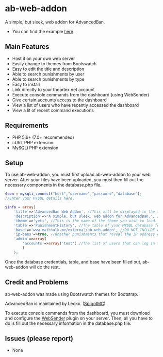 # ab-web-addon
A simple, but sleek, web addon for AdvancedBan.
- You can find the example [here](https://mathhulk.me/external/ab-web-addon).

## Main Features
- Host it on your own web server
- Easily change to themes from Bootswatch
- Easy to edit the title and description
- Able to search punishments by user
- Able to search punishments by type
- Easy to install
- Link directly to your theartex.net account
- Execute console commands from the dashboard (using WebSender)
- Give certain accounts access to the dashboard
- View a list of users who have recently accessed the dashboard
- View a lit of recent command executions

## Requirements
- PHP 5.6+ (7.0+ recommended)
- cURL PHP extension
- MySQLi PHP extension

## Setup
To use ab-web-addon, you must first upload ab-web-addon to your web server.
After your files have been uploaded, you must then fill out the necessary components in the database.php file.
```php
$con = mysqli_connect("host","username","password","database");
//Enter your MYSQL details here.

$info = array(
	'title'=>'AdvancedBan Web Addon', //This will be displayed in the title, main jumbotron, and navigation bar. (string)
	'description'=>'A simple, but sleek, web addon for AdvancedBan.', //This will be displayed under the title on all pages. (string)
	'theme'=>'yeti', //This is the name of the theme you wish to load. You can find a list of compatible themes at http://bootswatch.com/. (string)
	'table'=>'PunishmentHistory', //The table of your MYSQL database for which punishments are saved. (string)
	'base'=>'www.mathhulk.me/external/ab-web-addon', //DO NOT INCLUDE A TRAILING SLASH. The URL at which ab-web-addon is located. (string)
	'ip-bans'=>true, //Whether punishments that reveal the IP address of players will be shown. (boolean)
	'admin'=>array(
		'accounts'=>array('test') //The list of users that can log in to the dashboard. These must be active accounts from https://theartex.net. (array) (string)
		)
	);
```
Once the database credentials, table, and base have been filled out, ab-web-addon will do the rest.

## Credit and Problems
ab-web-addon was made using Bootswatch themes for Bootstrap.

AdvancedBan is maintained by Leoko. ([SpigotMC](https://www.spigotmc.org/resources/advancedban.8695/))

To execute console commands from the dashboard, you must download and configure the [WebSender](https://www.spigotmc.org/resources/websender-send-command-with-php-bungee-and-bukkit-support.33909/) plugin on your server. Then, all you have to do is fill out the necessary information in the database.php file.

## Issues (please report)
- None

